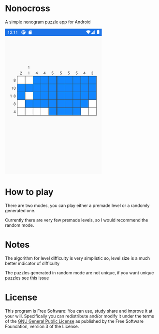 # Nonocross
A simple [nonogram](https://en.wikipedia.org/wiki/Nonogram) puzzle app for Android

![Alt text](screenshot.png)

# How to play
There are two modes, you can play either a premade level or a randomly generated one.

Currently there are very few premade levels, so I would recommend the random mode.

# Notes
The algorithm for level difficulty is very simplistic so, level size is a much better indicator of difficulty

The puzzles generated in random mode are not unique, if you want unique puzzles see [this](https://github.com/jaredforrest/nonocross/issues/1) issue

# License
This program is Free Software: You can use, study share and improve it at your will. Specifically you can redistribute and/or modify it under the terms of the [GNU General Public License](https://www.gnu.org/licenses/gpl-3.0.html) as published by the Free Software Foundation, version 3 of the License.
